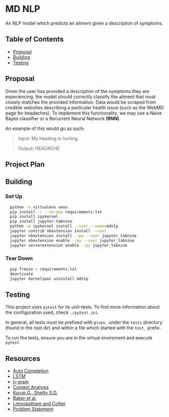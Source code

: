 # MD NLP

An NLP model which predicts an ailment given a description of symptoms.

## Table of Contents

- [Proposal](#proposal)
- [Building](#building)
- [Testing](#testing)

## Proposal

Given the user has provided a description of the symptoms they are experiencing, the model should
correctly classify the ailment that most closely matches the provided information. Data would be scraped
from credible websites describing a particular health issue (such as the WebMD page for headaches). To
implement this functionality, we may use a Naive Bayes classifier or a Recurrent Neural Network **(RNN)**.

An example of this would go as such:

> Input: My heading is hurting.

> Output: HEADACHE

## Project Plan

## Building

### Set Up 
```bash
  python -m virtualenv venv
  pip install -r --no-dep requirements.txt
  pip install ipykernel
  pip install jupyter-tabnine
  python -m ipykernel install --user --name=mdnlp
  jupyter contrib nbextension install --user
  jupyter nbextension install --py --user jupyter_tabnine
  jupyter nbextension enable --py --user jupyter_tabnine 
  jupyter serverextension enable --py jupyter_tabnine
```

### Tear Down
```bash
  pip freeze > requirements.txt 
  deactivate
  jupyter kernelspec uninstall mdnlp
```

## Testing

This project uses `pytest` for its unit-tests.
To find more information about the configuration used, check `./pytest.ini`.

In general, all tests must be prefixed with `given_` under the `tests` directory (found in the root dir)
and within a file which started with the `test_` prefix.

To run the tests, ensure you are in the virtual enviroment and execute `pytest`

## Resources

- [Auto Completion](https://modeling-languages.com/nlp-architecture-model-autocompletion-domain/)
- [LSTM](https://colah.github.io/posts/2015-08-Understanding-LSTMs/)
- [n-gram](https://en.wikipedia.org/wiki/N-gram#:~:text=In%20the%20fields%20of%20computational,a%20text%20or%20speech%20corpus.)
- [Context Analysis](http://www.lexalytics.com/lexablog/context-analysis-nlps)
- [Kurup G., Shetty S.D.](https://link.springer.com/chapter/10.1007/978-981-16-2543-5_22)
- [Baker et al.](https://aclanthology.org/W16-5101.pdf)
- [Limsopatham and Collier](https://aclanthology.org/P16-1096.pdf)
- [Problem Statement](https://www.wect.com/2019/06/24/study-finds-us-citizens-turn-google-before-their-doctor/)
